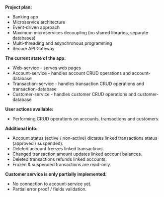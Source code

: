 **Project plan:**<br>

- Banking app <br>
- Microservice architecture <br>
- Event-driven approach <br>
- Maximum microservices decoupling (no shared libraries, separate databases)
- Multi-threading and asynchronous programming <br>
- Secure API Gateway <br>

**The current state of the app:**<br>

- Web-service - serves web pages <br>
- Account-service - handles account CRUD operations and account-database <br>
- Transaction-service - handles transaction CRUD operations and transaction-database <br>
- Customer-service - handles customer CRUD operations and customer-database <br>

**User actions available:** <br>

- Performing CRUD operations on accounts, transactions and customers.

**Additional info:**

- Account status (active / non-active) dictates linked transactions status (approved / suspended). <br>
- Deleted account freezes linked transactions. <br>
- Changed transaction amount updates linked account balances. <br>
- Deleted transactions refunds linked accounts. <br>
- Frozen & suspended transactions are read-only. <br>

**Customer service is only partially implemented:** 
- No connection to account-service yet. <br>
- Partial error proof / fields validation. <br>